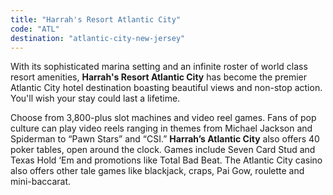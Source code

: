 ```yaml
---
title: "Harrah's Resort Atlantic City"
code: "ATL"
destination: "atlantic-city-new-jersey"
---
```


With its sophisticated marina setting and an infinite roster of world class resort amenities, **Harrah's Resort Atlantic City** has become the premier Atlantic City hotel destination boasting beautiful views and non-stop action. You'll wish your stay could last a lifetime.

Choose from 3,800-plus slot machines and video reel games. Fans of pop culture can play video reels ranging in themes from Michael Jackson and Spiderman to “Pawn Stars” and “CSI.” **Harrah’s Atlantic City** also offers 40 poker tables, open around the clock. Games include Seven Card Stud and Texas Hold ‘Em and promotions like Total Bad Beat. The Atlantic City casino also offers other tale games like blackjack, craps, Pai Gow, roulette and mini-baccarat.
  
